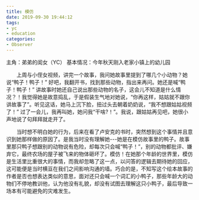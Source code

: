 ```yaml
---
title: 模仿
date: 2019-09-30 19:44:12
tags:
- yc
- education
categories:
- Observer
---
```

主角：弟弟的闺女（YC）
基本情况：今年秋天刚入老家小镇上的幼儿园
<!--more-->
&emsp;&emsp;上周与小侄女视频，讲完一个故事，我问她故事里提到了哪几个小动物？她说“鸭子！鸭子！” 好吧，我翻开书，找到那些动物，指出来再问。她还是喊“鸭子！鸭子！” 讲故事时她还自己说出那些动物的名子，这会儿不知道是什么情况？！我觉得她是故意捣乱，于是假装生气地对她说，“你再这样，姑姑就不跟你讲故事了”。听见这话，她马上沉下脸，扭过头去朝着奶奶说，“我不想跟姑姑视频了！” 过了一会儿，我再叫她，她问我“干啥?！”。我说，跟姑姑再见吧，她很小声地说了句拜拜就走开了。

&emsp;&emsp;当时想不明白她的行为，后来在看了卢安克的书时，突然想到这个事情并且意识到她那样做的原因了。是我当时没有理解她---她是在模仿故事里的鸭子。故事里那只鸭子想跟别的动物说有危险，却每次只会喊“鸭子！”，别的动物都批评、嫌弃它，最终农场的屋子被飞来的物体砸坏了。模仿！在她那个年龄的世界里，模仿是生活里比重很大的事情，而我却忽略了这一点，以问答的逻辑去期待她的回应，这可能便是当时横亘在我们之间影响沟通的墙。巧合的是，不知写这个绘本故事的作者是否也想表达类似的意思，面对还只会喊一个词汇的小鸭子，那些年龄大的动物们不停地教训他，认为他没有礼貌，却没有试图去理解这只小鸭子，最后导致一场本有可能避免的灾难发生。
